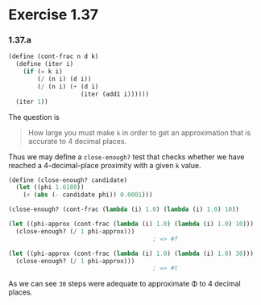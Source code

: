 # Exercise 1.37

### 1.37.a

```scheme
(define (cont-frac n d k)
  (define (iter i)
    (if (= k i)
        (/ (n i) (d i))
        (/ (n i) (+ (d i)
                    (iter (add1 i))))))
  (iter 1))
```

The question is

> How large you must make ```k``` in order to get an approximation that is accurate to 4 decimal places.

Thus we may define a ```close-enough?``` test that checks whether we have reached a 4-decimal-place proximity with a given ```k``` value.

```scheme
(define (close-enough? candidate)
  (let ((phi 1.6180))
    (< (abs (- candidate phi)) 0.0001))) 

(close-enough? (cont-frac (lambda (i) 1.0) (lambda (i) 1.0) 10))

(let ((phi-approx (cont-frac (lambda (i) 1.0) (lambda (i) 1.0) 10)))
  (close-enough? (/ 1 phi-approx)))
                                        ; => #f

(let ((phi-approx (cont-frac (lambda (i) 1.0) (lambda (i) 1.0) 30)))
  (close-enough? (/ 1 phi-approx)))
                                        ; => #t
```

As we can see ```30``` steps were adequate to approximate Φ to 4 decimal places.
